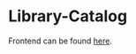 # Library-Catalog
Frontend can be found [here](https://github.com/BUROVIC/library-catalog-web-frontend).
